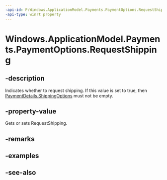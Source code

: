 ```yaml
---
-api-id: P:Windows.ApplicationModel.Payments.PaymentOptions.RequestShipping
-api-type: winrt property
---
```


<!-- Property syntax
public bool RequestShipping { get;  set; }
-->

# Windows.ApplicationModel.Payments.PaymentOptions.RequestShipping

## -description
Indicates whether to request shipping. If this value is set to true, then [PaymentDetails.ShippingOptions](paymentdetails_shippingoptions.md) must not be empty.

## -property-value
Gets or sets RequestShipping.

## -remarks

## -examples

## -see-also